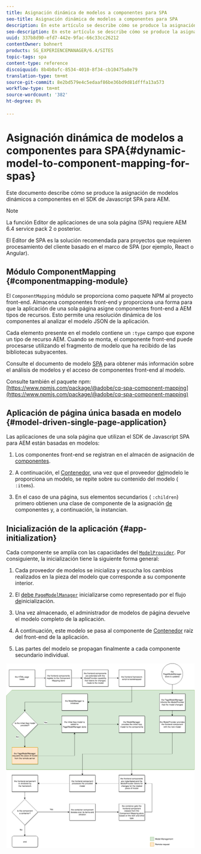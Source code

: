 ```yaml
---
title: Asignación dinámica de modelos a componentes para SPA
seo-title: Asignación dinámica de modelos a componentes para SPA
description: En este artículo se describe cómo se produce la asignación de modelos dinámicos a componentes en el SDK de Javascript SPA para AEM.
seo-description: En este artículo se describe cómo se produce la asignación de modelos dinámicos a componentes en el SDK de Javascript SPA para AEM.
uuid: 337b8d90-efd7-442e-9fac-66c33cc26212
contentOwner: bohnert
products: SG_EXPERIENCEMANAGER/6.4/SITES
topic-tags: spa
content-type: reference
discoiquuid: 8b4b0afc-8534-4010-8f34-cb10475a8e79
translation-type: tm+mt
source-git-commit: 8e2bd579e4c5edaaf86be36bd9d81dfffa13a573
workflow-type: tm+mt
source-wordcount: '382'
ht-degree: 0%

---
```



# Asignación dinámica de modelos a componentes para SPA{#dynamic-model-to-component-mapping-for-spas}

Este documento describe cómo se produce la asignación de modelos dinámicos a componentes en el SDK de Javascript SPA para AEM.

>[!NOTE]
>La función Editor de aplicaciones de una sola página (SPA) requiere AEM 6.4 service pack 2 o posterior.
>
>El Editor de SPA es la solución recomendada para proyectos que requieren procesamiento del cliente basado en el marco de SPA (por ejemplo, React o Angular).

## Módulo ComponentMapping {#componentmapping-module}

El `ComponentMapping` módulo se proporciona como paquete NPM al proyecto front-end. Almacena componentes front-end y proporciona una forma para que la aplicación de una sola página asigne componentes front-end a AEM tipos de recursos. Esto permite una resolución dinámica de los componentes al analizar el modelo JSON de la aplicación.

Cada elemento presente en el modelo contiene un `:type` campo que expone un tipo de recurso AEM. Cuando se monta, el componente front-end puede procesarse utilizando el fragmento de modelo que ha recibido de las bibliotecas subyacentes.

Consulte el documento de modelo [SPA](/help/sites-developing/spa-blueprint.md) para obtener más información sobre el análisis de modelos y el acceso de componentes front-end al modelo.

Consulte también el paquete npm: [https://www.npmjs.com/package/@adobe/cq-spa-component-mapping](https://www.npmjs.com/package/@adobe/cq-spa-component-mapping)

## Aplicación de página única basada en modelo {#model-driven-single-page-application}

Las aplicaciones de una sola página que utilizan el SDK de Javascript SPA para AEM están basadas en modelos:

1. Los componentes front-end se registran en el almacén de asignación de [componentes](/help/sites-developing/spa-dynamic-model-to-component-mapping.md#componentmapping-module).
1. A continuación, el [Contenedor](/help/sites-developing/spa-blueprint.md#container), una vez que el proveedor [del](/help/sites-developing/spa-blueprint.md#the-model-provider)modelo le proporciona un modelo, se repite sobre su contenido del modelo ( `:items`).

1. En el caso de una página, sus elementos secundarios ( `:children`) primero obtienen una clase de componente de la asignación [de](/help/sites-developing/spa-blueprint.md#componentmapping) componentes y, a continuación, la instancian.

## Inicialización de la aplicación {#app-initialization}

Cada componente se amplía con las capacidades del [`ModelProvider`](/help/sites-developing/spa-blueprint.md#the-model-provider). Por consiguiente, la inicialización tiene la siguiente forma general:

1. Cada proveedor de modelos se inicializa y escucha los cambios realizados en la pieza del modelo que corresponde a su componente interior.
1. El [ debe `PageModelManager`](/help/sites-developing/spa-blueprint.md#pagemodelmanager) inicializarse como representado por el flujo [de](/help/sites-developing/spa-blueprint.md)inicialización.

1. Una vez almacenado, el administrador de modelos de página devuelve el modelo completo de la aplicación.
1. A continuación, este modelo se pasa al componente de [Contenedor](/help/sites-developing/spa-blueprint.md#container) raíz del front-end de la aplicación.
1. Las partes del modelo se propagan finalmente a cada componente secundario individual.

![app_model_initialize](assets/app_model_initialization.png)

